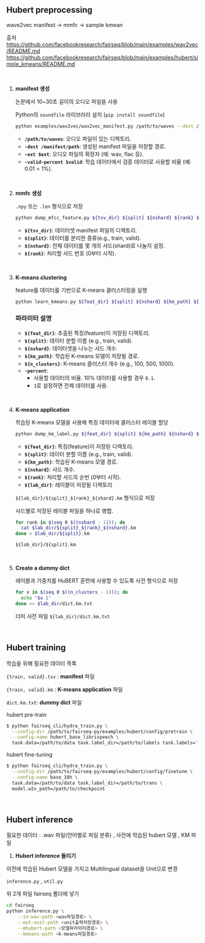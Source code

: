 
## Hubert preprocessing


wave2vec manifest → mmfc → sample kmean

출처  
https://github.com/facebookresearch/fairseq/blob/main/examples/wav2vec/README.md
https://github.com/facebookresearch/fairseq/blob/main/examples/hubert/simple_kmeans/README.md


<br>

1. **manifest 생성**

    논문에서 10~30초 길이의 오디오 파일을 사용
    
    Python의 `soundfile` 라이브러리 설치 (`pip install soundfile`)
    
    ```bash
    python examples/wav2vec/wav2vec_manifest.py /path/to/waves --dest /manifest/path --ext $ext --valid-percent $valid
    ```
    
    - **`/path/to/waves`**: 오디오 파일이 있는 디렉토리.
    - **`-dest /manifest/path`**: 생성된 manifest 파일을 저장할 경로.
    - **`-ext $ext`**: 오디오 파일의 확장자 (예: wav, flac 등).
    - **`-valid-percent $valid`**: 학습 데이터에서 검증 데이터로 사용할 비율 (예: 0.01 = 1%).

<br>

2. **mmfc 생성**

    `.npy` 또는 `.len` 형식으로 저장
    
    ```bash
    python dump_mfcc_feature.py ${tsv_dir} ${split} ${nshard} ${rank} ${feat_dir}
    ```
    
    - **`${tsv_dir}`**: 데이터셋 manifest 파일의 디렉토리.
    - **`${split}`**: 데이터를 분리한 종류(e.g., train, valid).
    - **`${nshard}`**: 전체 데이터를 몇 개의 샤드(shard)로 나눌지 설정.
    - **`${rank}`**: 처리할 샤드 번호 (0부터 시작).


<br>


3. **K-means clustering**
    
    feature를 데이터를 기반으로 K-means 클러스터링을 실행
    
    ```bash
    python learn_kmeans.py ${feat_dir} ${split} ${nshard} ${km_path} ${n_clusters} --percent 0.1
    ```
    
    ### **파라미터 설명**
    
    - **`${feat_dir}`**: 추출된 특징(feature)이 저장된 디렉토리.
    - **`${split}`**: 데이터 분할 이름 (e.g., train, valid).
    - **`${nshard}`**: 데이터셋을 나누는 샤드 개수.
    - **`${km_path}`**: 학습된 K-means 모델이 저장될 경로.
    - **`${n_clusters}`**: K-means 클러스터 개수 (e.g., 100, 500, 1000).
    - **`-percent`**:
        - 사용할 데이터의 비율. 10% 데이터를 사용할 경우 `0.1`.
        - `1`로 설정하면 전체 데이터를 사용.
    

<br>

4. **K-means application**
    
    학습된 K-means 모델을 사용해 특징 데이터에 클러스터 레이블 할당
    
    ```bash
    python dump_km_label.py ${feat_dir} ${split} ${km_path} ${nshard} ${rank} ${lab_dir}
    ```
    
    - **`${feat_dir}`**: 특징(feature)이 저장된 디렉토리.
    - **`${split}`**: 데이터 분할 이름 (e.g., train, valid).
    - **`${km_path}`**: 학습된 K-means 모델 경로.
    - **`${nshard}`**: 샤드 개수.
    - **`${rank}`**: 처리할 샤드의 순번 (0부터 시작).
    - **`${lab_dir}`**: 레이블이 저장될 디렉토리
    
    `${lab_dir}/${split}_${rank}_${shard}.km` 형식으로 저장
    
    샤드별로 저장된 레이블 파일을 하나로 병합.
    
    ```bash
    for rank in $(seq 0 $((nshard - 1))); do
      cat $lab_dir/${split}_${rank}_${nshard}.km
    done > $lab_dir/${split}.km
    ```
    
     `${lab_dir}/${split}.km`
    

<br>

5. **Create a dummy dict**
    
    레이블과 가중치를 HuBERT 훈련에 사용할 수 있도록 사전 형식으로 저장
    
    ```bash
    for x in $(seq 0 $((n_clusters - 1))); do
      echo "$x 1"
    done >> $lab_dir/dict.km.txt
    ```
    
    더미 사전 파일 `${lab_dir}/dict.km.txt`
     
<br>


## Hubert training

학습을 위해 필요한 데이터 목록

 `{train, valid}.tsv` : **manifest** 파일

`{train, valid}.km` : **K-means application** 파일

`dict.km.txt`: **dummy dict** 파일

hubert pre-train

```bash
$ python fairseq_cli/hydra_train.py \
  --config-dir /path/to/fairseq-py/examples/hubert/config/pretrain \
  --config-name hubert_base_librispeech \
  task.data=/path/to/data task.label_dir=/path/to/labels task.labels='["km"]' model.label_rate=100
```

hubert fine-tuning

```bash
$ python fairseq_cli/hydra_train.py \
  --config-dir /path/to/fairseq-py/examples/hubert/config/finetune \
  --config-name base_10h \
  task.data=/path/to/data task.label_dir=/path/to/trans \
  model.w2v_path=/path/to/checkpoint
```


<br>

## Hubert inference


필요한 데이터 : .wav 파일(언어별로 파일 분류) , 사전에 학습된 hubert 모델 , KM 파일


1. **Hubert inference 돌리기**

이전에 학습된 Hubert 모델을 가지고 Multilingual dataset을 Unit으로 변경

`inference.py` , `util.py` 

위 2개 파일 fairseq 폴더에 넣기

```bash
cd fairseq
python inference.py \
	--in-wav-path <wav파일경로> \
	--out-unit-path <unit출력저장경로> \
	--mhubert-path <모델파라미터경로> \
	--kmeans-path <k-means파일경로>
```